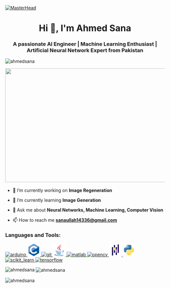 [![MasterHead](https://github.com/AHMEDSANA/AHMEDSANA/assets/73955220/acf5f0c4-7bab-4af1-85a8-b640003bc2ae)](https://AHMEDSANA.io)
<h1 align="center">Hi 👋, I'm Ahmed Sana</h1>
<h3 align="center">A passionate AI Engineer | Machine Learning Enthusiast | Artificial Neural Network Expert from Pakistan</h3>

<p align="left"> <img src="https://komarev.com/ghpvc/?username=ahmedsana&label=Profile%20views&color=0e75b6&style=flat" alt="ahmedsana" /> </p>
<p align="center">
  <img width="1450" height="360" src="https://github.com/AHMEDSANA/AHMEDSANA/assets/73955220/1d34f717-0920-45ac-8baa-e21f0debff96">
</p>

- 🔭 I’m currently working on **Image Regeneration**

- 🌱 I’m currently learning **Image Generation**

- 💬 Ask me about **Neural Networks, Machine Learning, Computer Vision**

- 📫 How to reach me **sanaullah14336@gmail.com**



<h3 align="left">Languages and Tools:</h3>
<p align="left"> <a href="https://www.arduino.cc/" target="_blank" rel="noreferrer"> <img src="https://cdn.worldvectorlogo.com/logos/arduino-1.svg" alt="arduino" width="40" height="40"/> </a> <a href="https://www.cprogramming.com/" target="_blank" rel="noreferrer"> <img src="https://raw.githubusercontent.com/devicons/devicon/master/icons/c/c-original.svg" alt="c" width="40" height="40"/> </a> <a href="https://git-scm.com/" target="_blank" rel="noreferrer"> <img src="https://www.vectorlogo.zone/logos/git-scm/git-scm-icon.svg" alt="git" width="40" height="40"/> </a> <a href="https://www.java.com" target="_blank" rel="noreferrer"> <img src="https://raw.githubusercontent.com/devicons/devicon/master/icons/java/java-original.svg" alt="java" width="40" height="40"/> </a> <a href="https://www.mathworks.com/" target="_blank" rel="noreferrer"> <img src="https://upload.wikimedia.org/wikipedia/commons/2/21/Matlab_Logo.png" alt="matlab" width="40" height="40"/> </a> <a href="https://opencv.org/" target="_blank" rel="noreferrer"> <img src="https://www.vectorlogo.zone/logos/opencv/opencv-icon.svg" alt="opencv" width="40" height="40"/> </a> <a href="https://pandas.pydata.org/" target="_blank" rel="noreferrer"> <img src="https://raw.githubusercontent.com/devicons/devicon/2ae2a900d2f041da66e950e4d48052658d850630/icons/pandas/pandas-original.svg" alt="pandas" width="40" height="40"/> </a> <a href="https://www.python.org" target="_blank" rel="noreferrer"> <img src="https://raw.githubusercontent.com/devicons/devicon/master/icons/python/python-original.svg" alt="python" width="40" height="40"/> </a> <a href="https://scikit-learn.org/" target="_blank" rel="noreferrer"> <img src="https://upload.wikimedia.org/wikipedia/commons/0/05/Scikit_learn_logo_small.svg" alt="scikit_learn" width="40" height="40"/> </a> <a href="https://www.tensorflow.org" target="_blank" rel="noreferrer"> <img src="https://www.vectorlogo.zone/logos/tensorflow/tensorflow-icon.svg" alt="tensorflow" width="40" height="40"/> </a> </p>

<p><img align="left" src="https://github-readme-stats.vercel.app/api/top-langs?username=ahmedsana&show_icons=true&locale=en&layout=compact" alt="ahmedsana" /></p>

<p>&nbsp;<img align="center" src="https://github-readme-stats.vercel.app/api?username=ahmedsana&show_icons=true&locale=en" alt="ahmedsana" /></p>

<p><img align="center" src="https://github-readme-streak-stats.herokuapp.com/?user=ahmedsana&" alt="ahmedsana" /></p>
